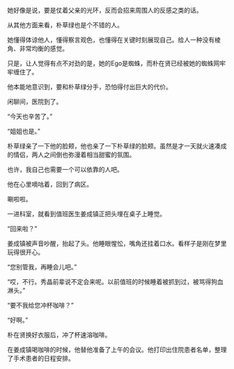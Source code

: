 她好像是说，要是仗着父亲的光环，反而会招来周围人的反感之类的话。

从其他方面来看，朴草绿也是个不错的人。

她懂得体谅他人，懂得察言观色，也懂得在关键时刻展现自己。给人一种没有棱角、非常均衡的感觉。

只是，让人觉得有点不对劲的是，她的Ego是蜘蛛，而朴在贤已经被她的蜘蛛网牢牢缠住了。

他本能地意识到，要和朴草绿分手，恐怕得付出巨大的代价。

闲聊间，医院到了。

“今天也辛苦了。”

“姐姐也是。”

朴草绿亲了一下他的脸颊，他也亲了一下朴草绿的脸颊。虽然是才一天就火速凑成的情侣，两人之间倒也弥漫着相当甜蜜的氛围。

也许，我自己也需要一个可以依靠的人吧。

他在心里嘀咕着，回到了病区。

唰啦啦。

一进科室，就看到值班医生姜成镇正把头埋在桌子上睡觉。

“回来啦？”

姜成镇被声音吵醒，抬起了头。他睡眼惺忪，嘴角还挂着口水。看样子是刚在梦里玩得很开心。

“您别管我，再睡会儿吧。”

“哎，不行。秀晶前辈说不定会来呢。以前值班的时候睡着被抓到过，被骂得狗血淋头。”

“要不我给您冲杯咖啡？”

“好啊。”

朴在贤换好衣服后，冲了杯速溶咖啡。

在姜成镇喝咖啡的时候，他替他准备了上午的会议。他打印出住院患者名单，整理了手术患者的日程安排。